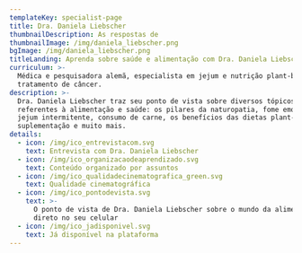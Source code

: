 ```yaml
---
templateKey: specialist-page
title: Dra. Daniela Liebscher
thumbnailDescription: As respostas de
thumbnailImage: /img/daniela_liebscher.png
bgImage: /img/daniela_liebscher.png
titleLanding: Aprenda sobre saúde e alimentação com Dra. Daniela Liebscher
curriculum: >-
  Médica e pesquisadora alemã, especialista em jejum e nutrição plant-based no
  tratamento de câncer.
description: >-
  Dra. Daniela Liebscher traz seu ponto de vista sobre diversos tópicos
  referentes à alimentação e saúde: os pilares da naturopatia, fome emocional e
  jejum intermitente, consumo de carne, os benefícios das dietas plant-based,
  suplementação e muito mais.
details:
  - icon: /img/ico_entrevistacom.svg
    text: Entrevista com Dra. Daniela Liebscher
  - icon: /img/ico_organizacaodeaprendizado.svg
    text: Conteúdo organizado por assuntos
  - icon: /img/ico_qualidadecinematografica_green.svg
    text: Qualidade cinematográfica
  - icon: /img/ico_pontodevista.svg
    text: >-
      O ponto de vista de Dra. Daniela Liebscher sobre o mundo da alimentação
      direto no seu celular
  - icon: /img/ico_jadisponivel.svg
    text: Já disponível na plataforma
---
```


